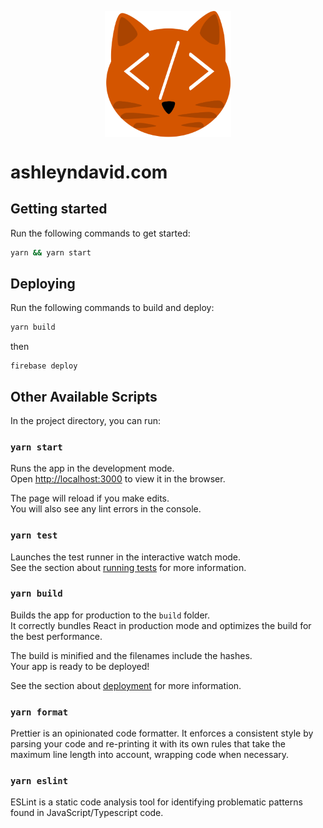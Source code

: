 <img src="public/AD_logo_2.svg"
     alt="AD Logo"
     style="display: block; margin-left: auto; margin-right: auto; width: 40%;" />

# ashleyndavid.com

## Getting started

Run the following commands to get started:

```bash
yarn && yarn start
```

## Deploying

Run the following commands to build and deploy:

```bash
yarn build
```

then

```
firebase deploy
```

## Other Available Scripts

In the project directory, you can run:

### `yarn start`

Runs the app in the development mode.\
Open [http://localhost:3000](http://localhost:3000) to view it in the browser.

The page will reload if you make edits.\
You will also see any lint errors in the console.

### `yarn test`

Launches the test runner in the interactive watch mode.\
See the section about [running tests](https://facebook.github.io/create-react-app/docs/running-tests) for more information.

### `yarn build`

Builds the app for production to the `build` folder.\
It correctly bundles React in production mode and optimizes the build for the best performance.

The build is minified and the filenames include the hashes.\
Your app is ready to be deployed!

See the section about [deployment](https://facebook.github.io/create-react-app/docs/deployment) for more information.

### `yarn format`

Prettier is an opinionated code formatter. It enforces a consistent style by parsing your code and re-printing it with its own rules that take the maximum line length into account, wrapping code when necessary.

### `yarn eslint`

ESLint is a static code analysis tool for identifying problematic patterns found in JavaScript/Typescript code.
